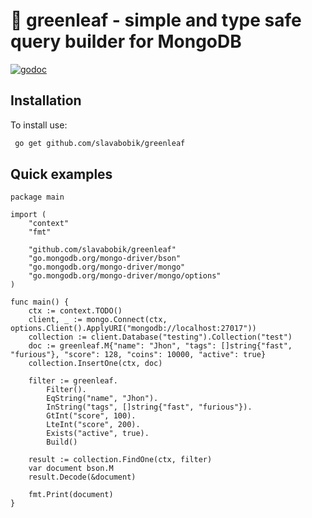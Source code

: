 # 🌱 greenleaf - simple and type safe query builder for MongoDB

[![godoc](https://godoc.org/github.com/slavabobik/greenleaf?status.png)](https://godoc.org/github.com/slavabobik/greenleaf)
    

## Installation
To install use:

```bash
 go get github.com/slavabobik/greenleaf
```   


## Quick examples

```golang
package main

import (
	"context"
	"fmt"

	"github.com/slavabobik/greenleaf"
	"go.mongodb.org/mongo-driver/bson"
	"go.mongodb.org/mongo-driver/mongo"
	"go.mongodb.org/mongo-driver/mongo/options"
)

func main() {
	ctx := context.TODO()
	client, _ := mongo.Connect(ctx, options.Client().ApplyURI("mongodb://localhost:27017"))
	collection := client.Database("testing").Collection("test")
	doc := greenleaf.M{"name": "Jhon", "tags": []string{"fast", "furious"}, "score": 128, "coins": 10000, "active": true}
	collection.InsertOne(ctx, doc)

	filter := greenleaf.
		Filter().
		EqString("name", "Jhon").
		InString("tags", []string{"fast", "furious"}).
		GtInt("score", 100).
		LteInt("score", 200).
		Exists("active", true).
		Build()

	result := collection.FindOne(ctx, filter)
	var document bson.M
	result.Decode(&document)

	fmt.Print(document)
}

```